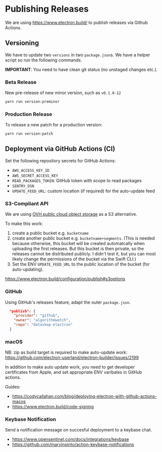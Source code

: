 # Publishing Releases

We are using <https://www.electron.build/> to publish releases via Github Actions.

## Versioning

We have to update two `versions` in two `package.json`s.
We have a helper script so run the following commands.

**IMPORTANT**: You need to have clean git status (no unstaged changes etc.).

### Beta Release

New pre-release of new minor version, such as `v0.1.0-12`

```bash
yarn run version:preminor
```

### Production Release

To release a new patch for a production version:

```bash
yarn run version:patch
```

## Deployment via GitHub Actions (CI)

Set the following repository secrets for GitHub Actions:

- `AWS_ACCESS_KEY_ID`
- `AWS_SECRET_ACCESS_KEY`
- `READ_PACKAGES_TOKEN`: GitHub token with scope to read packages
- `SENTRY_DSN`
- `UPDATE_FEED_URL`: custom location (if required) for the auto-update feed

### S3-Compliant API

We are using [OVH public cloud object storage](https://www.ovhcloud.com/en/public-cloud/object-storage/) as a S3 alternative.

To make this work:

1. create a public bucket e.g. `bucketname`
2. create another public bucket e.g. `bucketname+segments`. (This is needed because otherwise, this bucket will be created automatcally when uploading the first releases. But this bucket is then private, so the releases cannot be distributed publicly. I didn't test it, but you can most likely change the permissions of the bucket via the Swift CLI.)
3. Set the ENV `UPDATE_FEED_URL` to the public location of the bucket (for auto-updating).

<https://www.electron.build/configuration/publish#s3options>

### GitHub

Using GitHub's releases feature, adapt the outer `package.json`.

```json
  "publish": {
    "provider": "github",
    "owner": "algorithmwatch",
    "repo": "dataskop-electron"
  }
```

### macOS

NB: zip as build target is required to make auto-update work: https://github.com/electron-userland/electron-builder/issues/2199

In addition to make auto update work, you need to get developer certificates from Apple, and set appropriate ENV varibales in GitHub actions.

Guides:

- https://codycallahan.com/blog/deploying-electron-with-github-actions-macos
- https://www.electron.build/code-signing

### Keybase Notification

Send a notification message on succesful deployment to a keybase chat.

- https://www.opensentinel.com/docs/integrations/keybase
- https://github.com/marvinpinto/action-keybase-notifications
